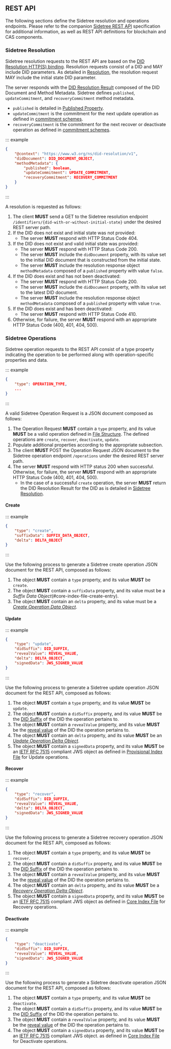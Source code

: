 ## REST API

The following sections define the Sidetree resolution and operations endpoints. Please refer to the companion [Sidetree REST API](https://identity.foundation/sidetree/swagger/) specification for additional information, as well as REST API definitions for blockchain and CAS components.

### Sidetree Resolution

Sidetree resolution requests to the REST API are based on the [DID Resolution HTTP(S) binding](https://w3c-ccg.github.io/did-resolution/#bindings-https).
Resolution requests consist of a DID and MAY include DID parameters.
As detailed in [Resolution](#resolution), the resolution request MAY include the initial state DID parameter.

The server responds with the [DID Resolution Result](https://w3c-ccg.github.io/did-resolution/#did-resolution-result) composed of the DID Document and Method Metadata.
Sidetree defines `published`, `updateCommitment`, and `recoveryCommitment` method metadata.
   - `published` is detailed in [Published Property](#published-property).
   - `updateCommitment` is the commitment for the next update operation as defined in [commitment schemes](https://identity.foundation/sidetree/spec/#commitment-schemes).
   - `recoveryCommitment` is the commitment for the next recover or deactivate operation as defined in [commitment schemes](https://identity.foundation/sidetree/spec/#commitment-schemes).

::: example
```json
{
    "@context": "https://www.w3.org/ns/did-resolution/v1",
    "didDocument": DID_DOCUMENT_OBJECT,
    "methodMetadata": {
        "published": boolean,
        "updateCommitment": UPDATE_COMMITMENT,
        "recoveryCommitment": RECOVERY_COMMITMENT
    }
}
```
:::

A resolution is requested as follows:

1. The client ****MUST**** send a GET to the Sidetree resolution endpoint `/identifiers/{did-with-or-without-initial-state}` under the desired REST server path.
2. If the DID does not exist and initial state was not provided:
   - The server ****MUST**** respond with HTTP Status Code 404.
3. If the DID does not exist and valid initial state was provided:
   - The server ****MUST**** respond with HTTP Status Code 200.
   - The server ****MUST**** include the `didDocument` property, with its value set to the initial DID document that is constructed from the initial state.
   - The server ****MUST**** include the resolution response object `methodMetadata` composed of a `published` property with value `false`.
4. If the DID does exist and has not been deactivated:
   - The server ****MUST**** respond with HTTP Status Code 200.
   - The server ****MUST**** include the `didDocument` property, with its value set to the latest DID document.
   - The server ****MUST**** include the resolution response object `methodMetadata` composed of a `published` property with value `true`.
5. If the DID does exist and has been deactivated:
    - The server ****MUST**** respond with HTTP Status Code 410.
6. Otherwise, for failure, the server ****MUST**** respond with an appropriate HTTP Status Code (400, 401, 404, 500).

### Sidetree Operations

Sidetree operation requests to the REST API consist of a type property indicating the operation to be performed along with operation-specific properties and data.

::: example
```json
{
    "type": OPERATION_TYPE,
    ...
}
```
:::

A valid Sidetree Operation Request is a JSON document composed as follows:

1. The Operation Request ****MUST**** contain a `type` property, and its value ****MUST**** be a valid operation defined in
[File Structure](#file-structures). The defined operations are `create`, `recover`, `deactivate`, `update`.
2. Populate additional properties according to the appropriate subsection.
3. The client ****MUST**** POST the Operation Request JSON document to the Sidetree operation endpoint `/operations` under the desired REST server path.
4. The server ****MUST**** respond with HTTP status 200 when successful. Otherwise, for failure, the server ****MUST**** respond with an appropriate HTTP Status Code (400, 401, 404, 500).
   - In the case of a successful `create` operation, the server ****MUST**** return the DID Resolution Result for the DID as is detailed in [Sidetree Resolution](#sidetree-resolution).

#### Create

::: example
```json
{
    "type": "create",
    "suffixData": SUFFIX_DATA_OBJECT,
    "delta": DELTA_OBJECT
}
```
:::

Use the following process to generate a Sidetree create operation JSON document for the REST API, composed as follows:

1. The object ****MUST**** contain a `type` property, and its value ****MUST**** be `create`.
2. The object ****MUST**** contain a `suffixData` property, and its value must be a _Suffix Data Object_(#core-index-file-create-entry).
3. The object ****MUST**** contain an `delta` property, and its value must be a [_Create Operation Data Object_](#create-data-object).

#### Update

::: example
```json
{
    "type": "update",
    "didSuffix": DID_SUFFIX,
    "revealValue": REVEAL_VALUE,
    "delta": DELTA_OBJECT,
    "signedData": JWS_SIGNED_VALUE
}
```
:::

Use the following process to generate a Sidetree update operation JSON document for the REST API, composed as follows:

1. The object ****MUST**** contain a `type` property, and its value ****MUST**** be `update`.
1. The object ****MUST**** contain a `didSuffix` property, and its value ****MUST**** be the [DID Suffix](#did-suffix) of the DID the operation pertains to.
1. The object ****MUST**** contain a `revealValue` property, and its value ****MUST**** be the [reveal value](https://identity.foundation/sidetree/spec/#default-parameters) of the DID the operation pertains to.
1. The object ****MUST**** contain an `delta` property, and its value ****MUST**** be an [_Update Operation Delta Object_](#update-data-object).
1. The object ****MUST**** contain a `signedData` property, and its value ****MUST**** be an [IETF RFC 7515](https://tools.ietf.org/html/rfc7515) compliant JWS object
as defined in [Provisional Index File](https://identity.foundation/sidetree/spec/#provisional-index-file) for Update operations.

#### Recover

::: example
```json
{
    "type": "recover",
    "didSuffix": DID_SUFFIX,
    "revealValue": REVEAL_VALUE,
    "delta": DELTA_OBJECT,
    "signedData": JWS_SIGNED_VALUE
}
```
:::

Use the following process to generate a Sidetree recovery operation JSON document for the REST API, composed as follows:

1. The object ****MUST**** contain a `type` property, and its value ****MUST**** be `recover`.
1. The object ****MUST**** contain a `didSuffix` property, and its value ****MUST**** be the [DID Suffix](#did-suffix) of the DID the operation pertains to.
1. The object ****MUST**** contain a `revealValue` property, and its value ****MUST**** be the [reveal value](https://identity.foundation/sidetree/spec/#default-parameters) of the DID the operation pertains to.
1. The object ****MUST**** contain an `delta` property, and its value ****MUST**** be a [_Recovery Operation Delta Object_](#recover-delta-object).
1. The object ****MUST**** contain a `signedData` property, and its value ****MUST**** be an [IETF RFC 7515](https://tools.ietf.org/html/rfc7515) compliant JWS object
as defined in [Core Index File](https://identity.foundation/sidetree/spec/#core-index-file) for Recovery operations.

#### Deactivate

::: example
```json
{
    "type": "deactivate",
    "didSuffix": DID_SUFFIX,
    "revealValue": REVEAL_VALUE,
    "signedData": JWS_SIGNED_VALUE
}
```
:::

Use the following process to generate a Sidetree deactivate operation JSON document for the REST API, composed as follows:

1. The object ****MUST**** contain a `type` property, and its value ****MUST**** be `deactivate`.
1. The object ****MUST**** contain a `didSuffix` property, and its value ****MUST**** be the [DID Suffix](#did-suffix) of the DID the operation pertains to.
1. The object ****MUST**** contain a `revealValue` property, and its value ****MUST**** be the [reveal value](https://identity.foundation/sidetree/spec/#default-parameters) of the DID the operation pertains to.
1. The object ****MUST**** contain a `signedData` property, and its value ****MUST**** be an [IETF RFC 7515](https://tools.ietf.org/html/rfc7515) compliant JWS object.
as defined in [Core Index File](https://identity.foundation/sidetree/spec/#core-index-file) for Deactivate operations.
